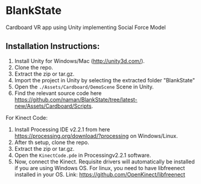 # BlankState
Cardboard VR app using Unity implementing Social Force Model

Installation Instructions:
----------------------------

1. Install Unity for Windows/Mac (http://unity3d.com/).
2. Clone the repo.
3. Extract the zip or tar.gz.
4. Import the project in Unity by selecting the extracted folder "BlankState"
5. Open the `./Assets/Cardboard/DemoScene` Scene in Unity.
6. Find the relevant source code here https://github.com/naman/BlankState/tree/latest-new/Assets/Cardboard/Scripts.

For Kinect Code:
1. Install Processing IDE v2.2.1 from here https://processing.org/download/?processing on Windows/Linux.
2. After th setup, clone the repo.
3. Extract the zip or tar.gz.
4. Open the `KinectCode.pde` in Processingv2.2.1 software.
5. Now, connect the Kinect. Requisite drivers will automatically be installed if you are using Windows OS. For linux, you need to have libfreenect installed in your OS. Link: https://github.com/OpenKinect/libfreenect 

